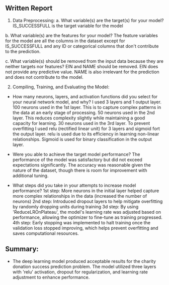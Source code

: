 ## Written Report

1. Data Preprocessing:
a. What variable(s) are the target(s) for your model?
IS_SUCCESSFULL is the target variable for the model

b. What variable(s) are the features for your model?
The feature variables for the model are all the columns in the dataset except for IS_SUCCESSFULL and any ID or categorical columns that don't contribute to the prediction.

c. What variable(s) should be removed from the input data because they are neither targets nor features?
EIN and NAME should be removed. EIN does not provide any predictive value. NAME is also irrelevant for the prediction and does not contribute to the model.

2. Compiling, Training, and Evaluating the Model:
- How many neurons, layers, and activation functions did you select for your neural network model, and why?
I used 3 layers and 1 output layer.
100 neurons used in the 1st layer. This is to capture complex patterns in the data at an early stage of processing.
50 neurons used in the 2nd layer. This reduces complexity slightly while maintaining a good capacity for learning.
30 neurons used in the 3rd layer. To prevent overfitting
I used relu (rectified linear unit) for 3 layers and sigmoid fort the output layer. relu is used due to its efficiency in learning non-linear relationships. Sigmoid is used for binary classification in the output layer.

- Were you able to achieve the target model performance?
The performance of the model was satisfactory but did not exceed expectations significantly. The accuracy was reasonable given the nature of the dataset, though there is room for improvement with additional tuning.

- What steps did you take in your attempts to increase model performance?
1st step: More neurons in the initial layer helped capture more complex relationships in the data (increased the number of neurons)
2nd step: Introduced dropout layers to help mitigate overfitting by randomly dropping units during training
3d step: By using 'ReduceLROnPlateau', the model's learning rate was adjusted based on performance, allowing the optimizer to fine-tune as training progressed.
4th step: Early stopping was implemented to halt training once the validation loss stopped improving, which helps prevent overfitting and saves computational resources.

 ## Summary: 
 
 - The deep learning model produced acceptable results for the charity donation success prediction problem. The model utilized three layers with 'relu' activation, dropout for regularization, and learning rate adjustment to enhance performance.
